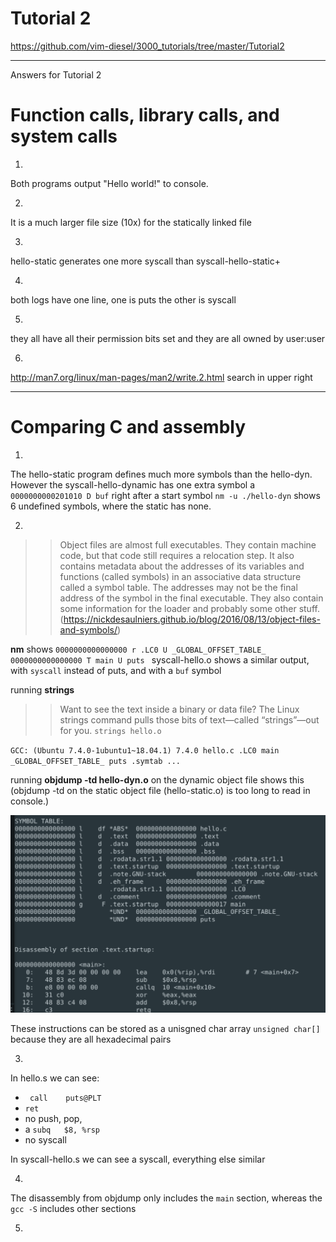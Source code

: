 # Tutorial 2
https://github.com/vim-diesel/3000_tutorials/tree/master/Tutorial2

---
Answers for Tutorial 2

# Function calls, library calls, and system calls

1. 
Both programs output "Hello world!" to console. 

2. 
It is a much larger file size (10x) for the statically linked file

3. 
hello-static generates one more syscall than syscall-hello-static+

4. 
both logs have one line, one is puts the other is syscall

5. 
they all have all their permission bits set and they are all owned by user:user

6. 
http://man7.org/linux/man-pages/man2/write.2.html search in upper right

---
# Comparing C and assembly

1. 

The hello-static program defines much more symbols than the hello-dyn. However the syscall-hello-dynamic has one extra symbol a `0000000000201010 D buf` right after a start symbol `nm -u ./hello-dyn` shows 6 undefined symbols, where the static has none. 

2.

>> Object files are almost full executables. They contain machine code, but that code still requires a relocation step. It also contains metadata about the addresses of its variables and functions (called symbols) in an associative data structure called a symbol table. The addresses may not be the final address of the symbol in the final executable. They also contain some information for the loader and probably some other stuff.
>>(https://nickdesaulniers.github.io/blog/2016/08/13/object-files-and-symbols/)

**nm** shows 
`0000000000000000 r .LC0
                 U _GLOBAL_OFFSET_TABLE_
0000000000000000 T main
                 U puts
`
syscall-hello.o shows a similar output, with `syscall` instead of puts, and with a `buf` symbol

running **strings** 

>> Want to see the text inside a binary or data file?  The Linux strings command pulls those bits of text—called “strings”—out for you.
`strings hello.o`

`GCC: (Ubuntu 7.4.0-1ubuntu1~18.04.1) 7.4.0
hello.c
.LC0
main
_GLOBAL_OFFSET_TABLE_
puts
.symtab
...`

running **objdump -td hello-dyn.o** on the dynamic object file shows this (objdump -td on the static object file (hello-static.o) is too long to read in console.)

![pic](https://github.com/vim-diesel/3000_tutorials/blob/master/Tutorial2/Annotation%202020-01-23%20122615.png)

These instructions can be stored as a unisgned char array `unsigned char[]` because they are all hexadecimal pairs


3.

In hello.s we can see:
* `	call	puts@PLT` 
* `ret`
*  no push, pop, 
* a `subq	$8, %rsp`
* no syscall

In syscall-hello.s we can see a syscall, everything else similar

4. 

The disassembly from objdump only includes the `main` section, whereas the `gcc -S` includes other sections

5. 








